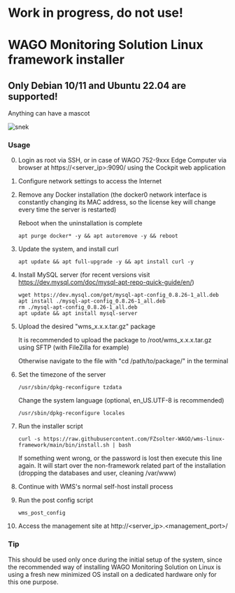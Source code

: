 # Work in progress, do not use!
 
# WAGO Monitoring Solution Linux framework installer

## Only Debian 10/11 and Ubuntu 22.04 are supported!

Anything can have a mascot

![snek](snek.png)

### Usage

0) Login as root via SSH, or in case of WAGO 752-9xxx Edge Computer via browser at https://<server_ip>:9090/ using the Cockpit web application
1) Configure network settings to access the Internet
3) Remove any Docker installation (the docker0 network interface is constantly changing its MAC address, so the license key will change every time the server is restarted)

   Reboot when the uninstallation is complete
   ```
   apt purge docker* -y && apt autoremove -y && reboot
   ```
4) Update the system, and install curl
   ```
   apt update && apt full-upgrade -y && apt install curl -y
   ```
5) Install MySQL server (for recent versions visit https://dev.mysql.com/doc/mysql-apt-repo-quick-guide/en/)
   ```
   wget https://dev.mysql.com/get/mysql-apt-config_0.8.26-1_all.deb
   apt install ./mysql-apt-config_0.8.26-1_all.deb
   rm ./mysql-apt-config_0.8.26-1_all.deb
   apt update && apt install mysql-server
   ```
5) Upload the desired "wms_x.x.x.tar.gz" package

   It is recommended to upload the package to /root/wms_x.x.x.tar.gz using SFTP (with FileZilla for example)
   
   Otherwise navigate to the file with "cd /path/to/package/" in the terminal

6) Set the timezone of the server
   ```
   /usr/sbin/dpkg-reconfigure tzdata
   ```
   Change the system language (optional, en_US.UTF-8 is recommended)
   ```
   /usr/sbin/dpkg-reconfigure locales
   ```
7) Run the installer script
   ```
   curl -s https://raw.githubusercontent.com/FZsolter-WAGO/wms-linux-framework/main/bin/install.sh | bash
   ```
   
   If something went wrong, or the password is lost then execute this line again. It will start over the non-framework related part of the installation (dropping the databases and user, cleaning /var/www)
8) Continue with WMS's normal self-host install process
9) Run the post config script
   ```
   wms_post_config
   ```
10) Access the management site at http://<server_ip>.<management_port>/

### Tip
This should be used only once during the initial setup of the system, since the recommended way of installing WAGO Monitoring Solution on Linux is using a fresh new minimized OS install on a dedicated hardware only for this one purpose.
